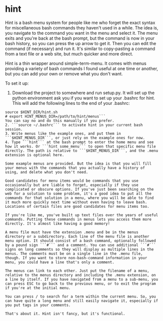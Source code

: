 # hint

Hint is a bash menu system for people like me who forget the exact syntax for miscellaneous bash commands they haven't used in a while. The idea is, you navigate to the command you want in the menu and select it. The menu exits and you're back at the bash prompt, but the command is now in your bash history, so you can press the up arrow to get it. Then you can edit the command (if necessary) and run it. It's similar to copy-pasting a command from a text file or a web site, but much quicker and more direct.

Hint is a thin wrapper around simple-term-menu. It comes with menus providing a variety of bash commands I found useful at one time or another, but you can add your own or remove what you don't want.

To set it up:

1. Download the project to somewhere and run setup.py. It will set up the python environment ask you if you want to set up your .bashrc for hint. This will add the following lines to the end of your .bashrc:
```HINT_DIR=~/path/to/hint
source $HINT_DIR/hint.sh
# export HINT_MENUS_DIR=/path/to/hint/menus```
You can say no and do this manually if you prefer.
2. ```source ~/.bashrc``` to activate hint in your current bash session.
3. Write menus like the example ones, and put them in ```$HINT_MENUS_DIR```, or just rely on the example ones for now.
4. Type ```hint``` at the bash prompt to enter the home menu and see how it works. Or ```hint some_menu``` to open that specific menu file directly. The path is relative to ```$HINT_MENUS_DIR```, and the .menu extension is optional here.

Some example menus are provided. But the idea is that you will fill your menus with the commands that you actually have a history of using, and delete what you don't need.

Good candidates for menu items would be commands that you use occasionally but are liable to forget, especially if they use complicated or obscure options. If you've just been searching on the web for a solution to some problem, it's a good idea to put all the commands for that solution in a menu, where you will be able to find it much more quickly next time without even having to leave bash. Locations of certain files are good candidates for menu items too.

If you're like me, you've built up text files over the years of useful commands. Putting these commands in menus lets you access them more directly. It's almost like having a good memory!

A menu file must have the extension .menu and be in the menus directory or a subdirectory. Each line of the menu file is another menu option. It should consist of a bash command, optionally followed by a pound sign ```#``` and a comment. You can use additional ```#``` signs on long comments so they will display as multiple lines in the menus. The comments must be on a single line in the .menu file, though. If you want to store non-bash-command information in your menu, you could have a line that's only a comment.

The menus can link to each other. Just put the filename of a menu, relative to the menus directory and including the .menu extension, on a line by itself. If you have navigated from a menu to a sub-menu, you can press ESC to go back to the previous menu, or to exit the program if you're at the initial menu.

You can press / to search for a term within the current menu. So, you can have quite a long menu and still easily navigate it, especially if you put tags in your comments.

That's about it. Hint isn't fancy, but it's functional.

